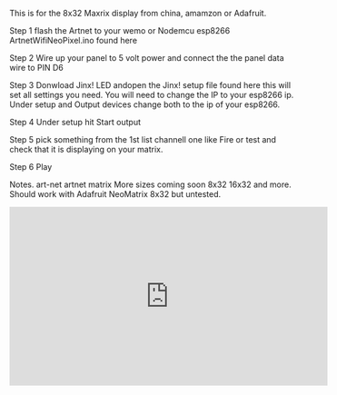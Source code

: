 This is for the 8x32 Maxrix display from china, amamzon or Adafruit. 


Step 1 flash the Artnet to your wemo or Nodemcu esp8266 ArtnetWifiNeoPixel.ino found here

Step 2 Wire up your panel to 5 volt power and connect the the panel data wire to PIN D6

Step 3 Donwload Jinx! LED andopen the Jinx! setup file found here this will set all settings you need. You will need to change the IP to your esp8266 ip. Under setup and Output devices change both to the ip of your esp8266.

Step 4 Under setup hit Start output

Step 5 pick something from the 1st list channell one like Fire or test and check that it is displaying on your matrix.

Step 6 Play 


Notes. art-net artnet matrix More sizes coming soon 8x32 16x32 and more. Should work with Adafruit NeoMatrix 8x32 but untested. 


<iframe width="560" height="315" src="https://www.youtube.com/embed/Cf-CUCUe0QQ" frameborder="0" allow="accelerometer; autoplay; encrypted-media; gyroscope; picture-in-picture" allowfullscreen></iframe>


